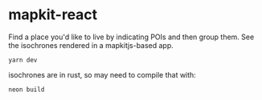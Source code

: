 # mapkit-react

Find a place you'd like to live by indicating POIs and then group them. See the isochrones rendered in a mapkitjs-based app. 

`yarn dev`

isochrones are in rust, so may need to compile that with:

`neon build`
